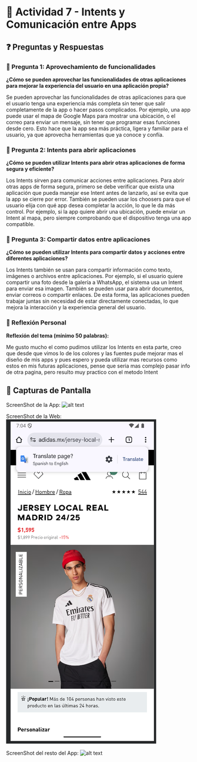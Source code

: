 # 📱 Actividad 7 - Intents y Comunicación entre Apps

## ❓ Preguntas y Respuestas

### 🔗 Pregunta 1: Aprovechamiento de funcionalidades

**¿Cómo se pueden aprovechar las funcionalidades de otras aplicaciones para mejorar la experiencia del usuario en una aplicación propia?**

Se pueden aprovechar las funcionalidades de otras aplicaciones para que el usuario tenga una experiencia más completa sin tener que salir completamente de la app o hacer pasos complicados. Por ejemplo, una app puede usar el mapa de Google Maps para mostrar una ubicación, o el correo para enviar un mensaje, sin tener que programar esas funciones desde cero. Esto hace que la app sea más práctica, ligera y familiar para el usuario, ya que aprovecha herramientas que ya conoce y confía.

### 🚀 Pregunta 2: Intents para abrir aplicaciones

**¿Cómo se pueden utilizar Intents para abrir otras aplicaciones de forma segura y eficiente?**

Los Intents sirven para comunicar acciones entre aplicaciones. Para abrir otras apps de forma segura, primero se debe verificar que exista una aplicación que pueda manejar ese Intent antes de lanzarlo, así se evita que la app se cierre por error. También se pueden usar los choosers para que el usuario elija con qué app desea completar la acción, lo que le da más control. Por ejemplo, si la app quiere abrir una ubicación, puede enviar un Intent al mapa, pero siempre comprobando que el dispositivo tenga una app compatible.

### 🔄 Pregunta 3: Compartir datos entre aplicaciones

**¿Cómo se pueden utilizar Intents para compartir datos y acciones entre diferentes aplicaciones?**

Los Intents también se usan para compartir información como texto, imágenes o archivos entre aplicaciones. Por ejemplo, si el usuario quiere compartir una foto desde la galería a WhatsApp, el sistema usa un Intent para enviar esa imagen. También se pueden usar para abrir documentos, enviar correos o compartir enlaces. De esta forma, las aplicaciones pueden trabajar juntas sin necesidad de estar directamente conectadas, lo que mejora la interacción y la experiencia general del usuario.

### 💭 Reflexión Personal

**Reflexión del tema (mínimo 50 palabras):**

Me gusto mucho el como pudimos utilizar los Intents en esta parte, creo que desde que vimos lo de los colores y las fuentes pude mejorar mas el diseño de mis apps y pues espero y pueda utilizar mas recursos como estos en mis futuras aplicaciones, pense que seria mas complejo pasar info de otra pagina, pero resulto muy practico con el metodo Intent

## 📸 Capturas de Pantalla

ScreenShot de la App:
![alt text](image.png)

ScreenShot de la Web:
![alt text](image-1.png)

ScreenShot del resto del App:
![alt text](image-2.png)